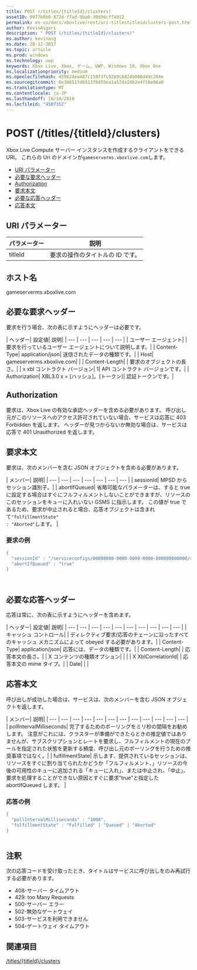 ```yaml
---
title: POST (/titles/{titleId}/clusters)
assetID: 0977b0b0-872d-f7ad-9ba0-30d56cff4912
permalink: en-us/docs/xboxlive/rest/uri-titlestitleidclusters-post.html
author: KevinAsgari
description: " POST (/titles/{titleId}/clusters)"
ms.author: kevinasg
ms.date: 20-12-2017
ms.topic: article
ms.prod: windows
ms.technology: uwp
keywords: Xbox Live, Xbox, ゲーム, UWP, Windows 10, Xbox One
ms.localizationpriority: medium
ms.openlocfilehash: 459624ea487c158f3fc92b9c6024b086d49c204e
ms.sourcegitcommit: 8e30651fd691378455ea1a57da10b2e4f50e66a0
ms.translationtype: MT
ms.contentlocale: ja-JP
ms.lasthandoff: 10/10/2018
ms.locfileid: "4507352"
---
```

# <a name="post-titlestitleidclusters"></a>POST (/titles/{titleId}/clusters)
Xbox Live Compute サーバー インスタンスを作成するクライアントをできる URI。 これらの Uri のドメインが`gameserverms.xboxlive.com`します。
 
  * [URI パラメーター](#ID4EX)
  * [必要な要求ヘッダー](#ID4EGB)
  * [Authorization](#ID4ELD)
  * [要求本文](#ID4EWD)
  * [必要な応答ヘッダー](#ID4EZE)
  * [応答本文](#ID4E5G)
 
<a id="ID4EX"></a>

 
## <a name="uri-parameters"></a>URI パラメーター
 
| パラメーター| 説明| 
| --- | --- | 
| titleId| 要求の操作のタイトルの ID です。| 
  
<a id="ID5EG"></a>

 
## <a name="host-name"></a>ホスト名

gameserverms.xboxlive.com
 
<a id="ID4EGB"></a>

 
## <a name="required-request-headers"></a>必要な要求ヘッダー
 
要求を行う場合、次の表に示すようにヘッダーは必要です。
 
| ヘッダー| 設定値| 説明| 
| --- | --- | --- | --- | --- | 
| ユーザー エージェント|  | 要求を行っているユーザー エージェントについて説明します。| 
| Content-Type| application/json| 送信されたデータの種類です。| 
| Host| gameserverms.xboxlive.com|  | 
| Content-Length|  | 要求のオブジェクトの長さ。| 
| x xbl コントラクト バージョン| 1| API コントラクト バージョンです。| 
| Authorization| XBL3.0 x = [ハッシュ]。[トークン]| 認証トークンです。| 
  
<a id="ID4ELD"></a>

 
## <a name="authorization"></a>Authorization
 
要求は、Xbox Live の有効な承認ヘッダーを含める必要があります。 呼び出し元がこのリソースへのアクセス許可されていない場合、サービスは応答に 403 Forbidden を返します。 ヘッダーが見つからないか無効な場合は、サービスは応答で 401 Unauthorized を返します。
  
<a id="ID4EWD"></a>

 
## <a name="request-body"></a>要求本文
 
要求は、次のメンバーを含む JSON オブジェクトを含める必要があります。
 
| メンバー| 説明| 
| --- | --- | --- | --- | --- | --- | --- | 
| sessionId| MPSD からセッション識別子。| 
| abortIfQueued| 省略可能なパラメーターは、すると true に設定する場合はすぐにフルフィルメントしないことができますが、リソースのこのセッションをキューに入れいない GSMS に指示します。 この値が true であるため、要求が中止されると場合、応答オブジェクトは含まれて<code>"fulfillmentState" : "Aborted"</code>します。 | 
 
<a id="ID4ERE"></a>

 
### <a name="sample-request"></a>要求の例
 

```cpp
{
  "sessionId" : "/serviceconfigs/00000000-0000-0000-0000-000000000000/sessiontemplates/quick/session/scott1",
  "abortIfQueued" : "true"
}

      
```

   
<a id="ID4EZE"></a>

 
## <a name="required-response-headers"></a>必要な応答ヘッダー
 
応答は常に、次の表に示すようにヘッダーを含めます。
 
| ヘッダー| 設定値| 説明| 
| --- | --- | --- | --- | --- | --- | --- | --- | --- | --- | 
| キャッシュ コントロール|  | ディレクティブ要求/応答のチェーンに沿ったすべてのキャッシュ メカニズムによって obeyed する必要があります。| 
| Content-Type| application/json| 応答には、データの種類です。| 
| Content-Length|  | 応答本文の長さ。| 
| X コンテンツの種類オプション|  |  | 
| X XblCorrelationId|  | 応答本文の mime タイプ。| 
| Date|  |  | 
  
<a id="ID4E5G"></a>

 
## <a name="response-body"></a>応答本文
 
呼び出しが成功した場合は、サービスは、次のメンバーを含む JSON オブジェクトを返します。
 
| メンバー| 説明| 
| --- | --- | --- | --- | --- | --- | --- | --- | --- | --- | --- | --- | 
| pollIntervalMilliseconds| 完了するためのポーリングをミリ秒の間隔をお勧めします。 注意がこれには、クラスターが準備ができたらときの推定値ではありませんが、サブスクリプションとレートを要求し、フルフィルメントの現在のプールを指定された状態を更新する頻度、呼び出し元のポーリングを行うための推奨事項ではなく。| 
| fulfillmentState| 示します、提供されているセッションは、リソースをすぐに割り当てられたかどうか「フルフィルメント、」リソースの今後の可用性のキューに追加される「キューに入れ」、または中止され、「中止」、要求を処理することができない原因とすぐに要求"true"と指定した abortIfQueued します。 | 
 
<a id="ID4EWH"></a>

 
### <a name="sample-response"></a>応答の例
 

```cpp
{
  "pollIntervalMilliseconds" : "1000",
  "fulfillmentState" : "Fulfilled" | "Queued" | "Aborted"
}
      
```

   
<a id="remarks"></a>

 
## <a name="remarks"></a>注釈
 
次の応答コードを受け取ったとき、タイトルはサービスに呼び出しをのみ再試行する必要があります。
 
   * 408-サーバー タイムアウト
   * 429: too Many Requests
   * 500-サーバー エラー
   * 502-無効なゲートウェイ
   * 503-サービスを利用できません
   * 504-ゲートウェイ タイムアウト
   
<a id="ID4EFBAC"></a>

 
## <a name="see-also"></a>関連項目
 [/titles/{titleId}/clusters](uri-titlestitleidclusters.md)

  
